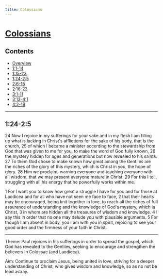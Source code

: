 ```yaml
---
title: Colossians
---
```

# [Colossians](Colossians.md)

## Contents
* [Overview](README.md)
* [1:1-14](ch1v1-14.md)
* [1:15-23](ch1v15-23.md)
* [1:24-2:5](ch1v24-ch2v5.md)
* [2:6-15](ch2v6-15.md)
* [2:16-23](ch2v16-23.md)
* [3:1-11](ch3v1-11.md)
* [3:12-4:1](ch3v12-ch4v1.md)
* [4:2-18](ch4v2-18.md)

-----

## 1:24-2:5
24  Now I rejoice in my sufferings for your sake and in my flesh I am filling
up what is lacking in Christ's afflictions for the sake of his body, that is
the church, 25  of which I became a minister according to the stewardship from
God that was given to me for you, to make the word of God fully known, 26  the
mystery hidden for ages and generations but now revealed to his saints.  27  To
them God chose to make known how great among the Gentiles are the riches of the
glory of this mystery, which is Christ in you, the hope of glory.  28  Him we
proclaim, warning everyone and teaching everyone with all wisdom, that we may
present everyone mature in Christ.  29  For this I toil, struggling with all
his energy that he powerfully works within me.

1   For I want you to know how great a struggle I have for you and for those at
Laodicea and for all who have not seen me face to face, 2   that their hearts
may be encouraged, being knit together in love, to reach all the riches of full
assurance of understanding and the knowledge of God's mystery, which is Christ,
3   in whom are hidden all the treasures of wisdom and knowledge.  4   I say
this in order that no one may delude you with plausible arguments.  5   For
though I am absent in body, you I am with you in spirit, rejoicing to see your
good order and the firmness of your faith in Christ.

-----

Theme: Paul rejoices in his sufferings in order to spread the gospel, which God
has revealed to the Gentiles, seeking to encourage and strengthen the believers
in Colossae (and Laodicea).

Aim: Continue to proclaim Jesus, being united in love, striving for a deeper
understanding of Christ, who gives wisdom and knowledge, so as no not be lead
astray.
